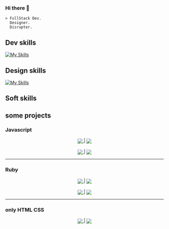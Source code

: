 ### Hi there 👋
    > FullStack Dev.
      Designer.
      Disrupter.
## Dev skills
[![My Skills](https://skillicons.dev/icons?i=html,css,sass,bootstrap,js,react,ruby,rails,vite,postgres,git)](https://skillicons.dev)
## Design skills
[![My Skills](https://skillicons.dev/icons?i=ae,ai,ps,pr,figma)](https://skillicons.dev)
## Soft skills

## some projects
### Javascript
<div align="center">
<a href="https://github.com/mhatw/contacts">
  <img align="center" src="https://github-readme-stats.vercel.app/api/pin/?username=mhatw&repo=contacts" />
</a>|
<a href="https://github.com/mhatw/todoList-js">
  <img align="center" src="https://github-readme-stats.vercel.app/api/pin/?username=mhatw&repo=todoList-js" />
</a>
</div>

<br>

<div align="center">
<a href="https://github.com/mhatw/codeEditor">
  <img align="center" src="https://github-readme-stats.vercel.app/api/pin/?username=mhatw&repo=codeEditor" />
</a>|
  <a href="https://github.com/mhatw/contacts">
  <img align="center" src="https://github-readme-stats.vercel.app/api/pin/?username=mhatw&repo=contacts" />
</a>
</div>

---

### Ruby
<div align="center">
<a href="https://github.com/mhatw/CLIvia-generator">
  <img align="center" src="https://github-readme-stats.vercel.app/api/pin/?username=mhatw&repo=CLIvia-generator" />
</a>|
<a href="https://github.com/mhatw/Expensable-CLI">
  <img align="center" src="https://github-readme-stats.vercel.app/api/pin/?username=mhatw&repo=Expensable-CLI" />
</a>
</div>

<br>

<div align="center">
<a href="https://github.com/mhatw/CLIn-Boards">
  <img align="center" src="https://github-readme-stats.vercel.app/api/pin/?username=mhatw&repo=CLIn-Boards" />
</a>|
  <a href="https://github.com/mhatw/Pokemon-Ruby">
  <img align="center" src="https://github-readme-stats.vercel.app/api/pin/?username=mhatw&repo=Pokemon-Ruby" />
</a>
</div>

---

### only HTML CSS
<div align="center">
<a href="https://github.com/mhatw/Blog-website">
  <img align="center" src="https://github-readme-stats.vercel.app/api/pin/?username=mhatw&repo=Blog-website" />
</a>|
<a href="https://github.com/mhatw/Expensable-CLI">
  <img align="center" src="https://github-readme-stats.vercel.app/api/pin/?username=mhatw&repo=Expensable-CLI" />
</a>
</div>
<!-- 
<br>

<div align="center">
<a href="https://github.com/mhatw/CLIn-Boards">
  <img align="center" src="https://github-readme-stats.vercel.app/api/pin/?username=mhatw&repo=CLIn-Boards" />
</a>|
  <a href="https://github.com/mhatw/Pokemon-Ruby">
  <img align="center" src="https://github-readme-stats.vercel.app/api/pin/?username=mhatw&repo=Pokemon-Ruby" />
</a> -->
</div>
